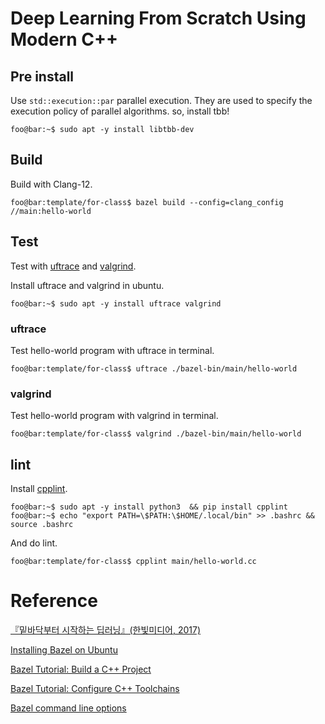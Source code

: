 # Deep Learning From Scratch Using Modern C++

## Pre install

Use `std::execution::par` parallel execution. They are used to specify the execution policy of parallel algorithms. so, install tbb!

```console
foo@bar:~$ sudo apt -y install libtbb-dev
```

## Build

Build with Clang-12.

```console
foo@bar:template/for-class$ bazel build --config=clang_config  //main:hello-world
```

## Test

Test with [uftrace](https://github.com/namhyung/uftrace) and [valgrind](https://sourceware.org/git/valgrind.git).

Install uftrace and valgrind in ubuntu.

```console
foo@bar:~$ sudo apt -y install uftrace valgrind
```

### uftrace

Test hello-world program with uftrace in terminal.

```console
foo@bar:template/for-class$ uftrace ./bazel-bin/main/hello-world
```
### valgrind

Test hello-world program with valgrind in terminal.

```console
foo@bar:template/for-class$ valgrind ./bazel-bin/main/hello-world
```

## lint

Install [cpplint](https://github.com/cpplint/cpplint).

```console
foo@bar:~$ sudo apt -y install python3  && pip install cpplint
foo@bar:~$ echo "export PATH=\$PATH:\$HOME/.local/bin" >> .bashrc && source .bashrc
```

And do lint.

```console
foo@bar:template/for-class$ cpplint main/hello-world.cc
```

# Reference

[『밑바닥부터 시작하는 딥러닝』(한빛미디어, 2017)](https://github.com/WegraLee/deep-learning-from-scratch)

[Installing Bazel on Ubuntu](https://docs.bazel.build/versions/main/install-ubuntu.html)

[Bazel Tutorial: Build a C++ Project](https://docs.bazel.build/versions/main/tutorial/cpp.html)

[Bazel Tutorial: Configure C++ Toolchains](https://docs.bazel.build/versions/main/user-manual.html)

[Bazel command line options](https://docs.bazel.build/versions/main/user-manual.html)
